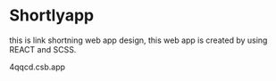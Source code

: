 # Shortlyapp
this is link shortning web app design, 
this web app is created by using REACT and SCSS.

4qqcd.csb.app
